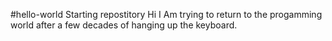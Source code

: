 #hello-world
Starting repostitory
Hi I Am trying to return to the progamming world after a few decades of hanging up the keyboard.
